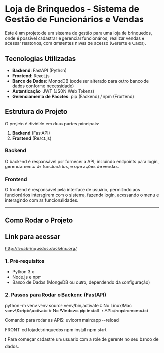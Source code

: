 # Loja de Brinquedos - Sistema de Gestão de Funcionários e Vendas

Este é um projeto de um sistema de gestão para uma loja de brinquedos, onde é possível cadastrar e gerenciar funcionários, realizar vendas e acessar relatórios, com diferentes níveis de acesso (Gerente e Caixa).

## Tecnologias Utilizadas

- **Backend**: FastAPI (Python)
- **Frontend**: React.js
- **Banco de Dados**: MongoDB (pode ser alterado para outro banco de dados conforme necessidade)
- **Autenticação**: JWT (JSON Web Tokens)
- **Gerenciamento de Pacotes**: pip (Backend) / npm (Frontend)

## Estrutura do Projeto

O projeto é dividido em duas partes principais:
1. **Backend** (FastAPI)
2. **Frontend** (React.js)

### Backend

O backend é responsável por fornecer a API, incluindo endpoints para login, gerenciamento de funcionários, e operações de vendas.

### Frontend

O frontend é responsável pela interface de usuário, permitindo aos funcionários interagirem com o sistema, fazendo login, acessando o menu e interagindo com as funcionalidades.

---

## Como Rodar o Projeto

## Link para acessar

http://locabrinquedos.duckdns.org/

### 1. **Pré-requisitos**

- Python 3.x
- Node.js e npm
- Banco de Dados (MongoDB ou outro, dependendo da configuração)

### 2. **Passos para Rodar o Backend (FastAPI)**

python -m venv venv
source venv/bin/activate  # No Linux/Mac
venv\Scripts\activate  # No Windows
pip install -r APIs/requirements.txt

Comando para rodar as APIS: uvicorn main:app --reload

FRONT:
cd lojadebrinquedos
npm install
npm start

❗ Para começar cadastre um usuario com a role de gerente no seu banco de dados.


